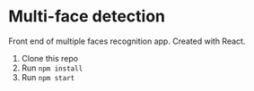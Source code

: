 # Multi-face detection
Front end of multiple faces recognition app.
Created with React.

1. Clone this repo
2. Run `npm install`
3. Run `npm start`
